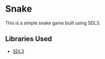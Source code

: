# Snake

This is a simple snake game built using SDL3.

## Libraries Used
- [SDL3](https://github.com/libsdl-org/SDL/tree/e524e545f2bca599b00610b7e8f5a59a23bd4d95)